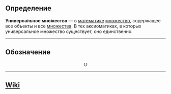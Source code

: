 ## Определение
**Универса́льное мно́жество** — в [математике](https://ru.wikipedia.org/wiki/%D0%9C%D0%B0%D1%82%D0%B5%D0%BC%D0%B0%D1%82%D0%B8%D0%BA%D0%B0 "Математика") [множество](Множество.md), содержащее все объекты и все [множества](Множество.md). В тех аксиоматиках, в которых универсальное множество существует, оно единственно.

---
## Обозначение
$$
\mathbb{U}
$$

---
## [Wiki](https://ru.wikipedia.org/wiki/Универсальное_множество)
